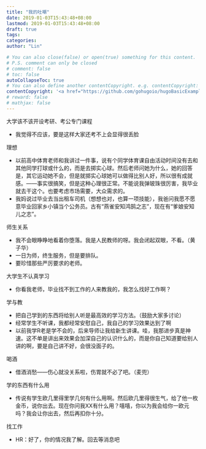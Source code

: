 ```yaml
---
title: "我的吐嘲"
date: 2019-01-03T15:43:48+08:00
lastmod: 2019-01-03T15:43:48+08:00
draft: true
tags: 
categories: 
author: "Lin"

# You can also close(false) or open(true) something for this content.
# P.S. comment can only be closed
# comment: false
# toc: false
autoCollapseToc: true
# You can also define another contentCopyright. e.g. contentCopyright: "This is another copyright."
contentCopyright: '<a href="https://github.com/gohugoio/hugoBasicExample" rel="noopener" target="_blank">See origin</a>'
# reward: false
# mathjax: false
---
```


大学该不该开设考研、考公专门课程

- 我觉得不应该，要是这样大家还考不上会显得很丢脸

理想

- 以前高中体育老师和我讲过一件事，说有个同学体育课自由活动时间没有去和其他同学打球或什么的，而是去掷实心球。然后老师问她为什么，她的回答是，其它运动她不会，但是就掷实心球她可以做得比别人好，所以很有成就感。——事实很搞笑，但是这种心理很正常。不能说我弹玻珠很厉害，我毕业就去干这个。也要考虑市场需要，大众需求的。
- 我妈说过毕业去当出租车司机（想想也对，也算一项技能），我爸问我愿不愿意毕业回家乡小镇当个公务员。古有“燕雀安知鸿鹄之志”，现在有“爹娘安知儿之志”。

师生关系

- 我不会眼睁睁地看着你堕落。我是人民教师的呀。我会闭起双眼，不看。（黄子华）
- 一日为师，终生服务，但是要排队。
- 要珍惜那些严厉要求的老师。

大学生不认真学习

- 你看我老师，毕业找不到工作的人来教我的，我怎么找好工作啊？

学与教

- 把自己学到的东西将给别人听是最高效的学习方法。（鼓励大家多讨论）
- 经常学生不听课，我都经常安慰自己，我自己的学习效果达到了啊
- 以前我学R老是学不会的，后来导师让我给新生讲课。哇，我那进步真是神速。这不单是讲出来效果会加深自己的认识什么的，而是你自己知道要给别人讲的啊，要是自己讲不好，会很没面子的。

喝酒

- 借酒消愁——伤心就没关系啦，伤胃就不必了吧。（麦兜）

学的东西有什么用

- 传说有学生欧几里得里学几何有什么用啊。然后欧几里得很生气，给了他一枚金币，说你出去。现在你问我XX有什么用？嘻嘻，你以为我会给你一欧元吗？我会让你出去，然后再扣你十分。

找工作

- HR：好了，你的情况我了解。回去等消息吧